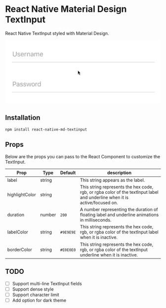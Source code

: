 # React Native Material Design TextInput

React Native TextInput styled with Material Design.

![demo](/demo.gif)

## Installation
```
npm install react-native-md-textinput
```

## Props

Below are the props you can pass to the React Component to customize the TextInput.

Prop | Type | Default | description
-----|------|---------|------------
label | string | | This string appears as the label.
highlightColor | string | | This string represents the hex code, rgb, or rgba color of the textInput label and underline when it is active/focused on.
duration | number | `200` | A number representing the duration of floating label and underline animations in milliseconds.
labelColor | string | `#9E9E9E` | This string represents the hex code, rgb, or rgba color of the textInput label when it is inactive.
borderColor | string | `#E0E0E0` | This string represents the hex code, rgb, or rgba color of the textInput underline when it is inactive.

## TODO

- [ ] Support multi-line TextInput fields
- [ ] Support dense style
- [ ] Support character limit
- [ ] Add option for dark theme
